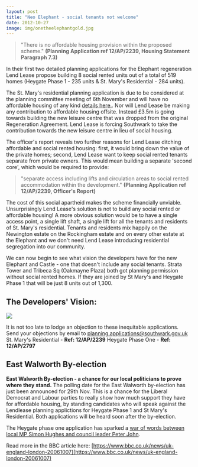 ```yaml
---
layout: post
title: "Neo Elephant - social tenants not welcome"
date: 2012-10-27
image: img/onetheelephantgold.jpg
---
```

>"There is no affordable housing provision within the proposed scheme." __(Planning Application ref 12/AP/2239,  Housing Statement Paragraph 7.3)__ 

In their first two detailed planning applications for the Elephant regeneration Lend Lease propose building 8 social rented units out of a total of 519 homes (Heygate Phase 1 - 235 units & St. Mary's Residential - 284 units).

The St. Mary's residential planning application is due to be considered at the planning committee meeting of 6th November and will have no affordable housing of any kind [details here.](https://crappistmartin.github.io/images/planningcommittee.png). Nor will Lend Lease be making any contribution to affordable housing offsite. Instead £3.5m is going towards building the new leisure centre that was dropped from the original Regeneration Agreement. Lend Lease is forcing Southwark to take the contribution towards the new leisure centre in lieu of social housing. 

The officer's report reveals two further reasons for Lend Lease ditching affordable and social rented housing: first, it would bring down the value of the private homes; second, Lend Lease want to keep social rented tenants separate from private owners. This would mean building a separate 'second core', which would be required to provide: 

>"separate access including lifts and circulation areas to social rented accommodation within the development." __(Planning Application ref 12/AP/2239,  Officer's Report)__

The cost of this social apartheid makes the scheme financially unviable. Unsurprisingly Lend Lease's solution is not to build any social rented or affordable housing! A more obvious solution would be to have a single access point, a single lift shaft, a single lift for all the tenants and residents of St. Mary's residential. Tenants and residents mix happily on the Newington estate on the Rockingham estate and on every other estate at the Elephant and we don't need Lend Lease introducing residential segregation into our community. 

We can now begin to see what vision the developers have for the new Elephant and Castle - one that doesn't include any social tenants.  Strata Tower and Tribeca Sq (Oakmayne Plaza) both got planning permission without social rented homes. If they are joined by St Mary's and Heygate Phase 1 that will be just 8 units out of 1,300.

## The Developers' Vision:
![](https://crappistmartin.github.io/images/socialunits.png)

It is not too late to lodge an objection to these inequitable applications.  
Send your objections by email to planning.applications@southwark.gov.uk  
St. Mary's Residential - __Ref: 12/AP/2239__
Heygate Phase One - __Ref: 12/AP/2797__

## East Walworth By-election 
__East Walworth By-election - a chance for our local politicians to prove where they stand.__
The polling date for the East Walworth by-election has just been announced for 29th Nov. This is a chance for the Liberal Democrat and Labour parties to really show how much support they have for affordable housing, by standing candidates who will speak against the Lendlease planning applictions for Heygate Phase 1 and St Mary's Residential. Both applications will be heard soon after the by-election.

The Heygate phase one application has sparked a [war of words between local MP Simon Hughes and council leader Peter John](https://crappistmartin.github.io/images/SHughesSLPOct2012.pdf).  

Read more in the BBC article here: [https://www.bbc.co.uk/news/uk-england-london-20061007](https://www.bbc.co.uk/news/uk-england-london-20061007) 
